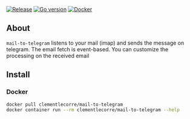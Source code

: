 
[![Release](https://img.shields.io/github/v/release/clementlecorre/mail-to-telegram)](https://github.com/clementlecorre/mail-to-telegram/releases/latest)
[![Go version](https://img.shields.io/github/go-mod/go-version/clementlecorre/mail-to-telegram/master)](https://golang.org/doc/devel/release.html)
[![Docker](https://img.shields.io/docker/pulls/cl3m3nt/mail-to-telegram)](https://hub.docker.com/r/cl3m3nt/mail-to-telegram)

## About

`mail-to-telegram` listens to your mail (imap) and sends the message on telegram. The email fetch is event-based. 
You can customize the processing on the received email 

## Install

### Docker

```bash
docker pull clementlecorre/mail-to-telegram
docker container run --rm clementlecorre/mail-to-telegram --help
```
